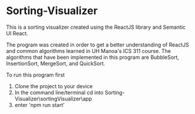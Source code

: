 # Sorting-Visualizer
This is a sorting visualizer created using the ReactJS library and Semantic UI React.

The program was created in order to get a better understanding of ReactJS and common algorithms learned in UH Manoa's ICS 311 course.
The algorithms that have been implemented in this program are BubbleSort, InsertionSort, MergeSort, and QuickSort. 

To run this program first
  1. Clone the project to your device 
  2. In the command line/terminal cd into Sorting-Visualizer\sortingVisualizer\app
  3. enter 'npm run start'

